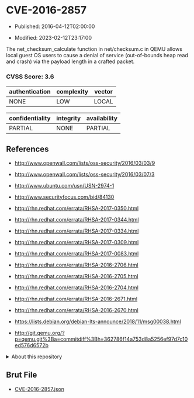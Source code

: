 # CVE-2016-2857

- Published: 2016-04-12T02:00:00

- Modified: 2023-02-12T23:17:00

The net_checksum_calculate function in net/checksum.c in QEMU allows local guest OS users to cause a denial of service (out-of-bounds heap read and crash) via the payload length in a crafted packet.

### CVSS Score: **3.6**

| authentication | complexity | vector |
| --- | --- | --- |
| NONE | LOW | LOCAL |

| confidentiality | integrity | availability |
| --- | --- | --- |
| PARTIAL | NONE | PARTIAL |

## References

* http://www.openwall.com/lists/oss-security/2016/03/03/9

* http://www.openwall.com/lists/oss-security/2016/03/07/3

* http://www.ubuntu.com/usn/USN-2974-1

* http://www.securityfocus.com/bid/84130

* http://rhn.redhat.com/errata/RHSA-2017-0350.html

* http://rhn.redhat.com/errata/RHSA-2017-0344.html

* http://rhn.redhat.com/errata/RHSA-2017-0334.html

* http://rhn.redhat.com/errata/RHSA-2017-0309.html

* http://rhn.redhat.com/errata/RHSA-2017-0083.html

* http://rhn.redhat.com/errata/RHSA-2016-2706.html

* http://rhn.redhat.com/errata/RHSA-2016-2705.html

* http://rhn.redhat.com/errata/RHSA-2016-2704.html

* http://rhn.redhat.com/errata/RHSA-2016-2671.html

* http://rhn.redhat.com/errata/RHSA-2016-2670.html

* https://lists.debian.org/debian-lts-announce/2018/11/msg00038.html

* http://git.qemu.org/?p=qemu.git%3Ba=commitdiff%3Bh=362786f14a753d8a5256ef97d7c10ed576d6572b

<details>
<summary>About this repository</summary> 

  This repository is part of the project [Live Hack CVE](https://github.com/Live-Hack-CVE). Main website can be found [www.live-hack.org](https://www.live-hack.org) 
  
  Made by [Sn0wAlice](https://github.com/Sn0wAlice) for the people that care about security and need to have a feed of the latest CVEs. Hope you enjoy it, don't forget to star the repo and follow me on [Twitter](https://twitter.com/Sn0wAlice) and [Github](https://github.com/Sn0wAlice). And that is my [personnal website](https://www.alice-snow.me/)

  - [Home Page](https://github.com/Live-Hack-CVE)
  - [Framework](https://github.com/Live-Hack-CVE/cve-framework)
  - [CVE database](https://github.com/Live-Hack-CVE/full_database)
  - [Changelog](https://github.com/Live-Hack-CVE/Changelog)
</details>

## Brut File

* [CVE-2016-2857.json](https://raw.githubusercontent.com/Live-Hack-CVE/full_database/main/cves/2016/CVE-2016-2857.json)

